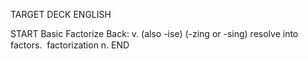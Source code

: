 TARGET DECK
ENGLISH

START
Basic
Factorize
Back: v. (also -ise) (-zing or -sing) resolve into factors.  factorization n.
END
